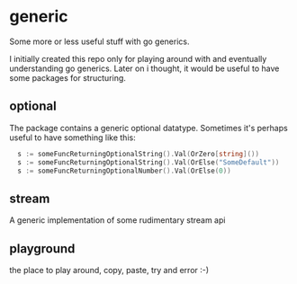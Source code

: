# generic
Some more or less useful stuff with go generics.

I initially created this repo only for playing around with and eventually understanding go generics. Later on i thought, it would be useful to have some packages for structuring.

## optional

The package contains a generic optional datatype. Sometimes it's perhaps useful to have something like this:
```go
  s := someFuncReturningOptionalString().Val(OrZero[string]())  
  s := someFuncReturningOptionalString().Val(OrElse("SomeDefault"))
  s := someFuncReturningOptionalNumber().Val(OrElse(0))
```

## stream

A generic implementation of some rudimentary stream api

## playground

the place to play around, copy, paste, try and error :-)
